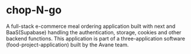 # chop-N-go
A full-stack e-commerce meal ordering application built with next and BaaS(Supabase) handling the authentication, storage, cookies and other backend functions. This application is part of a three-application software (food-project-application) built by the Avane team.
